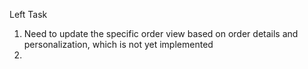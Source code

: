 Left Task

1. Need to update the specific order view based on order details and personalization, which is not yet implemented
2. 
